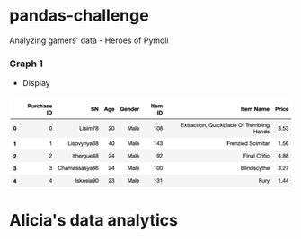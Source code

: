 # pandas-challenge
Analyzing gamers' data - Heroes of Pymoli

### Graph 1
* Display

![Dataframe](image/1.png)

# Alicia's data analytics
